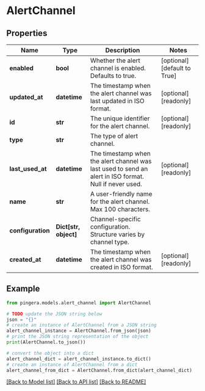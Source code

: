 # AlertChannel


## Properties

Name | Type | Description | Notes
------------ | ------------- | ------------- | -------------
**enabled** | **bool** | Whether the alert channel is enabled. Defaults to true. | [optional] [default to True]
**updated_at** | **datetime** | The timestamp when the alert channel was last updated in ISO format. | [optional] [readonly] 
**id** | **str** | The unique identifier for the alert channel. | [optional] [readonly] 
**type** | **str** | The type of alert channel. | 
**last_used_at** | **datetime** | The timestamp when the alert channel was last used to send an alert in ISO format. Null if never used. | [optional] [readonly] 
**name** | **str** | A user-friendly name for the alert channel. Max 100 characters. | 
**configuration** | **Dict[str, object]** | Channel-specific configuration. Structure varies by channel type. | 
**created_at** | **datetime** | The timestamp when the alert channel was created in ISO format. | [optional] [readonly] 

## Example

```python
from pingera.models.alert_channel import AlertChannel

# TODO update the JSON string below
json = "{}"
# create an instance of AlertChannel from a JSON string
alert_channel_instance = AlertChannel.from_json(json)
# print the JSON string representation of the object
print(AlertChannel.to_json())

# convert the object into a dict
alert_channel_dict = alert_channel_instance.to_dict()
# create an instance of AlertChannel from a dict
alert_channel_from_dict = AlertChannel.from_dict(alert_channel_dict)
```
[[Back to Model list]](../README.md#documentation-for-models) [[Back to API list]](../README.md#documentation-for-api-endpoints) [[Back to README]](../README.md)


